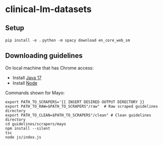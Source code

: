 # clinical-lm-datasets

## Setup

`pip install -e .`
`python -m spacy download en_core_web_sm`

## Downloading guidelines

On local machine that has Chrome access:

- Install [Java 17](https://www.oracle.com/java/technologies/javase/jdk17-archive-downloads.html)
- Install [Node](https://nodejs.org/en/download/)

Commands shown for Mayo:

```
export PATH_TO_SCRAPERS='{{ INSERT DESIRED OUTPUT DIRECTORY }}
export PATH_TO_RAW=$PATH_TO_SCRAPERS"/raw"  # Raw scraped guidelines directory
export PATH_TO_CLEAN=$PATH_TO_SCRAPERS"/clean" # Clean guidelines directory
cd guidelines/scrapers/mayo
npm install --silent
tsc
node js/index.js
```

<!-- `cd guidelines && python scrapers/scrapers.py --path $PATH_TO_SCRAPERS --sources mayo` -->
